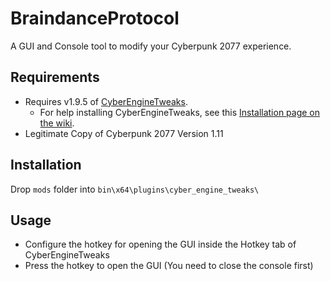# BraindanceProtocol

A GUI and Console tool to modify your Cyberpunk 2077 experience.

## Requirements

- Requires v1.9.5 of [CyberEngineTweaks](https://github.com/yamashi/CyberEngineTweaks/releases/tag/v1.9.5).
  - For help installing CyberEngineTweaks, see this [Installation page on the wiki](https://wiki.cybermods.net/cyber-engine-tweaks/getting-started/installing).
- Legitimate Copy of Cyberpunk 2077 Version 1.11

## Installation

Drop `mods` folder into `bin\x64\plugins\cyber_engine_tweaks\`

## Usage

- Configure the hotkey for opening the GUI inside the Hotkey tab of CyberEngineTweaks
- Press the hotkey to open the GUI (You need to close the console first)
